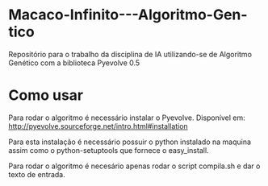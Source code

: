 # Macaco-Infinito---Algoritmo-Gen-tico
Repositório para o trabalho da disciplina de IA utilizando-se de Algoritmo Genético com a biblioteca Pyevolve 0.5

# Como usar
Para rodar o algoritmo é necessário instalar o Pyevolve. Disponível em: http://pyevolve.sourceforge.net/intro.html#installation

Para esta instalação é necessário possuir o python instalado na maquina assim como o python-setuptools que fornece o easy_install.

Para rodar o algoritmo é necesário apenas rodar o script compila.sh e dar o texto de entrada.
